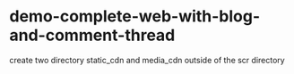 # demo-complete-web-with-blog-and-comment-thread


create two directory static_cdn and media_cdn outside of the scr directory
